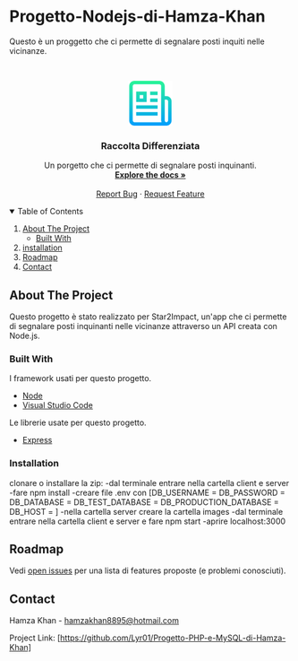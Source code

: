 # Progetto-Nodejs-di-Hamza-Khan
Questo è un proggetto che ci permette di segnalare posti inquiti nelle vicinanze.
<!--
*** Thanks for checking out the Best-README-Template. If you have a suggestion
*** that would make this better, please fork the repo and create a pull request
*** or simply open an issue with the tag "enhancement".
*** Thanks again! Now go create something AMAZING! :D
-->



<!-- PROJECT SHIELDS -->
<!--
*** I'm using markdown "reference style" links for readability.
*** Reference links are enclosed in brackets [ ] instead of parentheses ( ).
*** See the bottom of this document for the declaration of the reference variables
*** for contributors-url, forks-url, etc. This is an optional, concise syntax you may use.
*** https://www.markdownguide.org/basic-syntax/#reference-style-links
-->





<!-- PROJECT LOGO -->
<br />
<p align="center">
  <a href="https://github.com/Lyr01/Progetto-PHP-e-MySQL-di-Hamza-Khan">
    <img src="logo.png" alt="Logo" width="80" height="80">
  </a>

  <h3 align="center">Raccolta Differenziata</h3>

  <p align="center">
    Un porgetto che ci permette di segnalare posti inquinanti.
    <br />
    <a href="https://github.com/Lyr01/Progetto-Nodejs-di-Hamza-Khan"><strong>Explore the docs »</strong></a>
    <br />
    <br />
    <a href="https://github.com/Lyr01/Progetto-Nodejs-di-Hamza-Khan>View Demo</a>
    ·
    <a href="https://github.com/Lyr01/Progetto-Nodejs-di-Hamza-Khan/issues">Report Bug</a>
    ·
    <a href="https://github.com/Lyr01/Progetto-Nodejs-di-Hamza-Khan/issues">Request Feature</a>
  </p>
</p>



<!-- TABLE OF CONTENTS -->
<details open="open">
  <summary>Table of Contents</summary>
  <ol>
    <li>
      <a href="#about-the-project">About The Project</a>
      <ul>
        <li><a href="#built-with">Built With</a></li>
      </ul>
    </li>
    <li>
      <a href="installation">installation</a>
    </li>
    <li><a href="#roadmap">Roadmap</a></li>
    <li><a href="#contact">Contact</a></li>
  </ol>
</details>



<!-- ABOUT THE PROJECT -->
## About The Project

Questo progetto è stato realizzato per Star2Impact, un'app che ci permette di segnalare posti inquinanti nelle vicinanze attraverso un API creata con Node.js.

### Built With

I framework usati per questo progetto.

* [Node](https://nodejs.org/it/)
* [Visual Studio Code](https://code.visualstudio.com/)

Le librerie usate per questo progetto.

* [Express](https://www.npmjs.com/package/express)

### Installation
clonare o installare la zip:
-dal terminale entrare nella cartella client e server
-fare npm install
-creare file .env con [DB_USERNAME = 
DB_PASSWORD = 
DB_DATABASE = 
DB_TEST_DATABASE =
DB_PRODUCTION_DATABASE =
DB_HOST = ]
-nella cartella server creare la cartella images
-dal terminale entrare nella cartella client e server e fare npm start
-aprire localhost:3000



<!-- ROADMAP -->
## Roadmap

Vedi [open issues](https://github.com/othneildrew/Best-README-Template/issues) per una lista di features proposte (e problemi conosciuti).










<!-- CONTACT -->
## Contact

Hamza Khan - hamzakhan8895@hotmail.com

Project Link: [https://github.com/Lyr01/Progetto-PHP-e-MySQL-di-Hamza-Khan]







